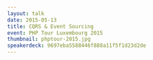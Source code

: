 ```yaml
---
layout: talk
date: 2015-05-13
title: CQRS & Event Sourcing
event: PHP Tour Luxembourg 2015
thumbnail: phptour-2015.jpg
speakerdeck: 9697eba5588446f888a11f5f1d23d2de
---
```

